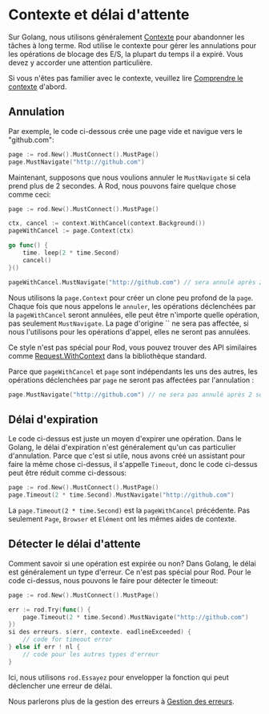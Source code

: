 # Contexte et délai d'attente

Sur Golang, nous utilisons généralement [Contexte](https://golang.org/pkg/context/) pour abandonner les tâches à long terme. Rod utilise le contexte pour gérer les annulations pour les opérations de blocage des E/S, la plupart du temps il a expiré. Vous devez y accorder une attention particulière.

Si vous n'êtes pas familier avec le contexte, veuillez lire [Comprendre le contexte](understand-context.md) d'abord.

## Annulation

Par exemple, le code ci-dessous crée une page vide et navigue vers le "github.com":

```go
page := rod.New().MustConnect().MustPage()
page.MustNavigate("http://github.com")
```

Maintenant, supposons que nous voulions annuler le `MustNavigate` si cela prend plus de 2 secondes. À Rod, nous pouvons faire quelque chose comme ceci:

```go
page := rod.New().MustConnect().MustPage()

ctx, cancel := context.WithCancel(context.Background())
pageWithCancel := page.Context(ctx)

go func() {
    time. leep(2 * time.Second)
    cancel()
}()

pageWithCancel.MustNavigate("http://github.com") // sera annulé après 2 secondes
```

Nous utilisons la `page.Context` pour créer un clone peu profond de la `page`. Chaque fois que nous appelons le `annuler`, les opérations déclenchées par la `pageWithCancel` seront annulées, elle peut être n'importe quelle opération, pas seulement `MustNavigate`. La page d'origine `` ne sera pas affectée, si nous l'utilisons pour les opérations d'appel, elles ne seront pas annulées.

Ce style n'est pas spécial pour Rod, vous pouvez trouver des API similaires comme [Request.WithContext](https://golang.org/pkg/net/http/#Request.WithContext) dans la bibliothèque standard.

Parce que `pageWithCancel` et `page` sont indépendants les uns des autres, les opérations déclenchées par `page` ne seront pas affectées par l'annulation :

```go
page.MustNavigate("http://github.com") // ne sera pas annulé après 2 secondes
```

## Délai d'expiration

Le code ci-dessus est juste un moyen d'expirer une opération. Dans le Golang, le délai d'expiration n'est généralement qu'un cas particulier d'annulation. Parce que c'est si utile, nous avons créé un assistant pour faire la même chose ci-dessus, il s'appelle `Timeout`, donc le code ci-dessus peut être réduit comme ci-dessous:

```go
page := rod.New().MustConnect().MustPage()
page.Timeout(2 * time.Second).MustNavigate("http://github.com")
```

La `page.Timeout(2 * time.Second)` est la `pageWithCancel` précédente. Pas seulement `Page`, `Browser` et `Elément` ont les mêmes aides de contexte.

## Détecter le délai d'attente

Comment savoir si une opération est expirée ou non? Dans Golang, le délai est généralement un type d'erreur. Ce n'est pas spécial pour Rod. Pour le code ci-dessus, nous pouvons le faire pour détecter le timeout:

```go
page := rod.New().MustConnect().MustPage()

err := rod.Try(func() {
    page.Timeout(2 * time.Second).MustNavigate("http://github.com")
})
si des erreurs. s(err, contexte. eadlineExceeded) {
    // code for timeout error
} else if err ! nl {
    // code pour les autres types d'erreur
}
```

Ici, nous utilisons `rod.Essayez` pour envelopper la fonction qui peut déclencher une erreur de délai.

Nous parlerons plus de la gestion des erreurs à [Gestion des erreurs](error-handling.md).
